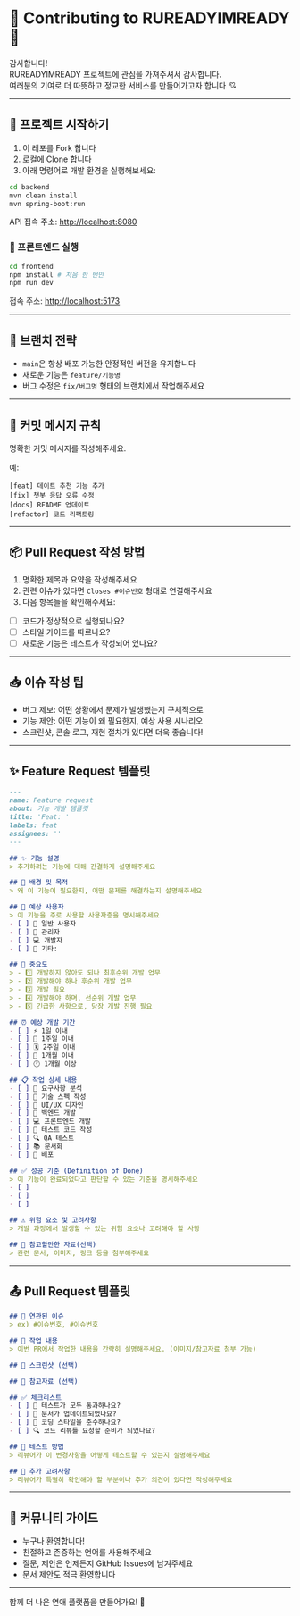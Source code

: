 # 🙌 Contributing to RUREADYIMREADY 🫶

감사합니다!  
RUREADYIMREADY 프로젝트에 관심을 가져주셔서 감사합니다.  
여러분의 기여로 더 따뜻하고 정교한 서비스를 만들어가고자 합니다 💘

---

## 🚀 프로젝트 시작하기

1. 이 레포를 Fork 합니다
2. 로컬에 Clone 합니다
3. 아래 명령어로 개발 환경을 실행해보세요:

```bash
cd backend
mvn clean install
mvn spring-boot:run
```

API 접속 주소: [http://localhost:8080](http://localhost:8080)

### 🔹 프론트엔드 실행

```bash
cd frontend
npm install # 처음 한 번만
npm run dev
```

접속 주소: [http://localhost:5173](http://localhost:5173)

---

## 🌿 브랜치 전략

- `main`은 항상 배포 가능한 안정적인 버전을 유지합니다
- 새로운 기능은 `feature/기능명`
- 버그 수정은 `fix/버그명` 형태의 브랜치에서 작업해주세요

---

## 💬 커밋 메시지 규칙

명확한 커밋 메시지를 작성해주세요.

예:
```
[feat] 데이트 추천 기능 추가
[fix] 챗봇 응답 오류 수정
[docs] README 업데이트
[refactor] 코드 리팩토링
```

---

## 📦 Pull Request 작성 방법

1. 명확한 제목과 요약을 작성해주세요
2. 관련 이슈가 있다면 `Closes #이슈번호` 형태로 연결해주세요
3. 다음 항목들을 확인해주세요:

- [ ] 코드가 정상적으로 실행되나요?
- [ ] 스타일 가이드를 따르나요?
- [ ] 새로운 기능은 테스트가 작성되어 있나요?

---

## 📥 이슈 작성 팁

- 버그 제보: 어떤 상황에서 문제가 발생했는지 구체적으로
- 기능 제안: 어떤 기능이 왜 필요한지, 예상 사용 시나리오
- 스크린샷, 콘솔 로그, 재현 절차가 있다면 더욱 좋습니다!

---

## ✨ Feature Request 템플릿

```markdown
---
name: Feature request
about: 기능 개발 템플릿
title: 'Feat: '
labels: feat
assignees: ''
---

## ✨ 기능 설명
> 추가하려는 기능에 대해 간결하게 설명해주세요

## 🎯 배경 및 목적
> 왜 이 기능이 필요한지, 어떤 문제를 해결하는지 설명해주세요

## 👥 예상 사용자
> 이 기능을 주로 사용할 사용자층을 명시해주세요
- [ ] 👤 일반 사용자
- [ ] 👑 관리자
- [ ] 💻 개발자
- [ ] 🔧 기타: 

## 🚨 중요도
> - 1️⃣ 개발하지 않아도 되나 최후순위 개발 업무
> - 2️⃣ 개발해야 하나 후순위 개발 업무 
> - 3️⃣ 개발 필요 
> - 4️⃣ 개발해야 하며, 선순위 개발 업무
> - 5️⃣ 긴급한 사항으로, 당장 개발 진행 필요

## ⏰ 예상 개발 기간
- [ ] ⚡ 1일 이내
- [ ] 📅 1주일 이내
- [ ] 🗓️ 2주일 이내
- [ ] 📆 1개월 이내
- [ ] 🕐 1개월 이상

## 📋 작업 상세 내용
- [ ] 📝 요구사항 분석
- [ ] 📄 기술 스펙 작성
- [ ] 🎨 UI/UX 디자인
- [ ] 🔧 백엔드 개발
- [ ] 💻 프론트엔드 개발
- [ ] 🧪 테스트 코드 작성
- [ ] 🔍 QA 테스트
- [ ] 📚 문서화
- [ ] 🚀 배포

## ✅ 성공 기준 (Definition of Done)
> 이 기능이 완료되었다고 판단할 수 있는 기준을 명시해주세요
- [ ] 
- [ ] 
- [ ] 

## ⚠️ 위험 요소 및 고려사항
> 개발 과정에서 발생할 수 있는 위험 요소나 고려해야 할 사항

## 📎 참고할만한 자료(선택)
> 관련 문서, 이미지, 링크 등을 첨부해주세요
```

---

## 📤 Pull Request 템플릿

```markdown
## 🔗 연관된 이슈
> ex) #이슈번호, #이슈번호

## 📝 작업 내용
> 이번 PR에서 작업한 내용을 간략히 설명해주세요. (이미지/참고자료 첨부 가능)

## 📸 스크린샷 (선택)

## 📎 참고자료 (선택)

## ✅ 체크리스트
- [ ] 🧪 테스트가 모두 통과하나요?
- [ ] 📖 문서가 업데이트되었나요?
- [ ] 🎨 코딩 스타일을 준수하나요?
- [ ] 🔍 코드 리뷰를 요청할 준비가 되었나요?

## 🧪 테스트 방법
> 리뷰어가 이 변경사항을 어떻게 테스트할 수 있는지 설명해주세요

## 💭 추가 고려사항
> 리뷰어가 특별히 확인해야 할 부분이나 추가 의견이 있다면 작성해주세요
```

---

## 🤝 커뮤니티 가이드

- 누구나 환영합니다!
- 친절하고 존중하는 언어를 사용해주세요
- 질문, 제안은 언제든지 GitHub Issues에 남겨주세요
- 문서 제안도 적극 환영합니다

---

함께 더 나은 연애 플랫폼을 만들어가요! 💖
